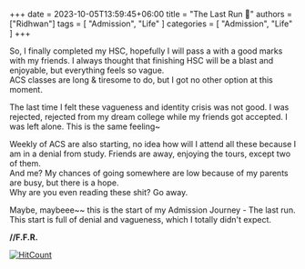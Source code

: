 +++ 
date = 2023-10-05T13:59:45+06:00
title = "The Last Run 🔼"
authors = ["Ridhwan"]
tags = [ "Admission", "Life" ]
categories = [ "Admission", "Life" ]
+++

So, I finally completed my HSC, hopefully I will pass a with a good marks with my friends. I always thought that finishing HSC will be a blast and enjoyable, but everything feels so vague.<br>
ACS classes are long & tiresome to do, but I got no other option at this moment.<br>

The last time I felt these vagueness and identity crisis was not good. I was rejected, rejected from my dream college while my friends got accepted. I was left alone. This is the same feeling~ <br>

Weekly of ACS are also starting, no idea how will I attend all these because I am in a denial from study. Friends are away, enjoying the tours, except two of them.<br>
And me? My chances of going somewhere are low because of my parents are busy, but there is a hope.<br>
Why are you even reading these shit? Go away.<br>

Maybe, maybeee~~ this is the start of my Admission Journey - The last run.<br>
This start is full of denial and vagueness, which I totally didn't expect.<br>

**//F.F.R.**

[![HitCount](https://hits.dwyl.com/FahimFuad/003.svg?style=flat-square&show=unique)](http://hits.dwyl.com/FahimFuad/003)


